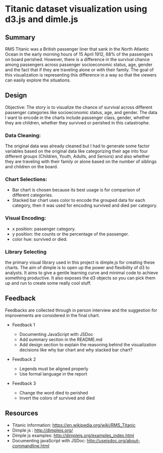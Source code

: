 # Titanic dataset visualization using d3.js and dimle.js

## Summary 
RMS Titanic was a British passenger liner that sank in the North Atlantic Ocean in the early morning hours of 15 April 1912, 68% of the passengers on board perished. However, there is a difference in the survival chance among passengers across passenger socioeconomic status, age, gender and the fact that if they are traveling alone or with their family.  The goal of this visualization is representing this difference in a way so that the viewers can easily explore the situations.

## Design 
Objective:
The story is to visualize the chance of survival across different passenger categories like socioeconomic status, age, and gender. The data I want to encode in the charts include passenger class, gender, whether they are children,  whether they survived or perished in this catastrophe.

### Data Cleaning:
The original data was already cleaned but I had to generate some factor variables based on the original data like categorizing their age into four different groups (Children, Youth, Adults, and Seniors) and also whether they are traveling with their family or alone based on the number of siblings and children on the board.

### Chart Selections:
* Bar chart is chosen because its best usage is for comparison of different categories. 
* Stacked bar chart uses color to encode the grouped data for each category, then it was used for encoding survived and died per category.


### Visual Encoding:
* x position: passenger category.
* y position: the counts or the percentage of the passenger. 
* color hue: survived or died.


### Library Selecting
the primary visual library used in this project is dimple.js for creating these charts. The aim of dimple is to open up the power and flexibility of d3 to analysts. It aims to give a gentle learning curve and minimal code to achieve something productive. It also exposes the d3 objects so you can pick them up and run to create some really cool stuff.

## Feedback
Feedbacks are collected through in person interview and the suggestion for improvements are considered in the final chart.

* Feedback 1
	* Documenting JavaScript with JSDoc
	* Add summary section in the README.md
	* Add design section to explain the reasoning behind the visualization decisions like why bar chart and why stacked bar chart?

* Feedback 2
	* Legends must be aligned properly 
	* Use formal language in the report  
	

* Feedback 3
	* Change the word died to perished
	* Invert the colors of survived and died 	


## Resources 
* Titanic information: https://en.wikipedia.org/wiki/RMS_Titanic
* Dimple js : http://dimplejs.org/
* Dimple js examples: http://dimplejs.org/examples_index.html
* Documenting javaScript with JSDoc: http://usejsdoc.org/about-commandline.html
